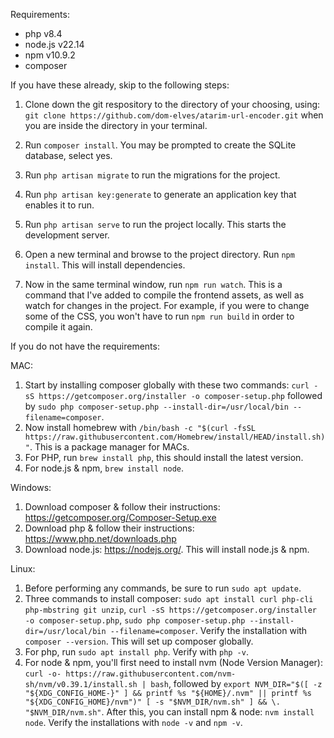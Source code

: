 Requirements:
- php v8.4
- node.js v22.14
- npm v10.9.2
- composer

If you have these already, skip to the following steps:

1. Clone down the git respository to the directory of your choosing, using: `git clone https://github.com/dom-elves/atarim-url-encoder.git` when you are inside the directory in your terminal.

2. Run `composer install`. You may be prompted to create the SQLite database, select yes.
3. Run `php artisan migrate` to run the migrations for the project.
4. Run `php artisan key:generate` to generate an application key that enables it to run.
5. Run `php artisan serve` to run the project locally. This starts the development server.
6. Open a new terminal and browse to the project directory. Run `npm install`. This will install dependencies. 
7. Now in the same terminal window, run `npm run watch`. This is a command that I've added to compile the frontend assets, as well as watch for changes in the project. For example, if you were to change some of the CSS, you won't have to run `npm run build` in order to compile it again. 

If you do not have the requirements:

MAC:
1. Start by installing composer globally with these two commands: `curl -sS https://getcomposer.org/installer -o composer-setup.php` followed by 
`sudo php composer-setup.php --install-dir=/usr/local/bin --filename=composer`.
2. Now install homebrew with `/bin/bash -c "$(curl -fsSL https://raw.githubusercontent.com/Homebrew/install/HEAD/install.sh)"`. This is a package manager for MACs.
3. For PHP, run `brew install php`, this should install the latest version.
4. For node.js & npm, `brew install node`. 

Windows:
1. Download composer & follow their instructions: https://getcomposer.org/Composer-Setup.exe
2. Download php & follow their instructions: https://www.php.net/downloads.php
3. Download node.js: https://nodejs.org/. This will install node.js & npm.

Linux:
1. Before performing any commands, be sure to run `sudo apt update`.
2. Three commands to install composer: `sudo apt install curl php-cli php-mbstring git unzip`, `curl -sS https://getcomposer.org/installer -o composer-setup.php`, `sudo php composer-setup.php --install-dir=/usr/local/bin --filename=composer`. Verify the installation with `composer --version`. This will set up composer globally. 
3. For php, run `sudo apt install php`. Verify with `php -v`.
4. For node & npm, you'll first need to install nvm (Node Version Manager): `curl -o- https://raw.githubusercontent.com/nvm-sh/nvm/v0.39.1/install.sh | bash`, followed by `export NVM_DIR="$([ -z "${XDG_CONFIG_HOME-}" ] && printf %s "${HOME}/.nvm" || printf %s "${XDG_CONFIG_HOME}/nvm")" [ -s "$NVM_DIR/nvm.sh" ] && \. "$NVM_DIR/nvm.sh"`. After this, you can install npm & node: `nvm install node`. Verify the installations with `node -v` and `npm -v`. 


